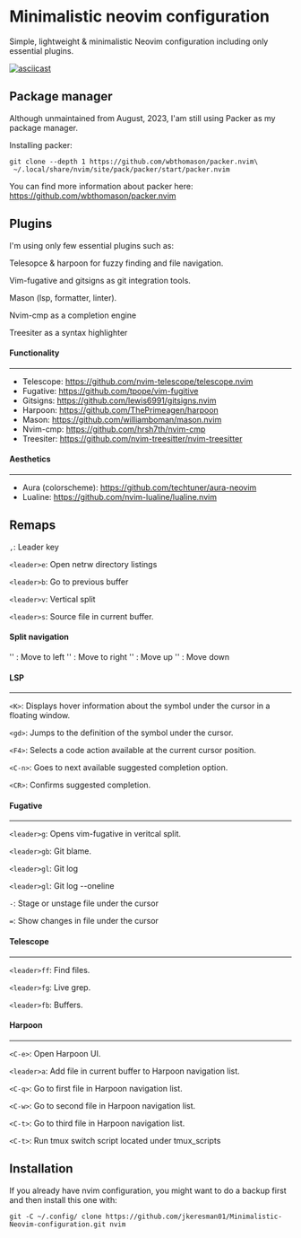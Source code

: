 # Minimalistic neovim configuration #
Simple, lightweight & minimalistic Neovim configuration including only essential plugins.

[![asciicast](https://asciinema.org/a/659647.svg)](https://asciinema.org/a/659647)

## Package manager ##
Although unmaintained from August, 2023, I'am still using Packer as my package manager.

Installing packer:
```
git clone --depth 1 https://github.com/wbthomason/packer.nvim\
 ~/.local/share/nvim/site/pack/packer/start/packer.nvim
```
You can find more information about packer here:
https://github.com/wbthomason/packer.nvim

## Plugins ##
I'm using only few essential plugins such as:

Telesopce & harpoon for fuzzy finding and file navigation.

Vim-fugative and gitsigns as git integration tools.

Mason (lsp, formatter, linter).

Nvim-cmp as a completion engine

Treesiter as a syntax highlighter

#### Functionality #####
***
* Telescope: https://github.com/nvim-telescope/telescope.nvim
* Fugative: https://github.com/tpope/vim-fugitive
* Gitsigns: https://github.com/lewis6991/gitsigns.nvim
* Harpoon: https://github.com/ThePrimeagen/harpoon
* Mason: https://github.com/williamboman/mason.nvim
* Nvim-cmp: https://github.com/hrsh7th/nvim-cmp
* Treesiter: https://github.com/nvim-treesitter/nvim-treesitter

#### Aesthetics #####
***
* Aura (colorscheme): https://github.com/techtuner/aura-neovim
* Lualine: https://github.com/nvim-lualine/lualine.nvim

## Remaps ##

`,`: Leader key

`<leader>e`: Open netrw directory listings

`<leader>b`: Go to previous buffer

`<leader>v`: Vertical split

`<leader>s`: Source file in current buffer.

#### Split navigation ####

'<c-h>' : Move to left 
'<c-l>' : Move to right
'<c-k>' : Move up
'<c-j>' : Move down

#### LSP #####
***

`<K>`: Displays hover information about the symbol under the cursor in a floating window.

`<gd>`: Jumps to the definition of the symbol under the cursor.

`<F4>`: Selects a code action available at the current cursor position.

`<C-n>`: Goes to next available suggested completion option.

`<CR>`: Confirms suggested completion.


####  Fugative  ####
***

`<leader>g`: Opens vim-fugative in veritcal split.

`<leader>gb`: Git blame.

`<leader>gl`: Git log

`<leader>gl`: Git log --oneline

`-`: Stage or unstage file under the cursor

`=`: Show changes in file under the cursor

#### Telescope ####
***

`<leader>ff`: Find files.

`<leader>fg`: Live grep.

`<leader>fb`: Buffers.

#### Harpoon  ####
***

`<C-e>`: Open Harpoon UI.

`<leader>a`: Add file in current buffer to Harpoon navigation list.

`<C-q>`: Go to first file in Harpoon navigation list.

`<C-w>`: Go to second file in Harpoon navigation list.

`<C-t>`: Go to third file in Harpoon navigation list.

`<C-t>`: Run tmux switch script located under tmux_scripts


## Installation ##
If you already have nvim configuration, you might want to do a backup first and then install this one with:
```
git -C ~/.config/ clone https://github.com/jkeresman01/Minimalistic-Neovim-configuration.git nvim
```
